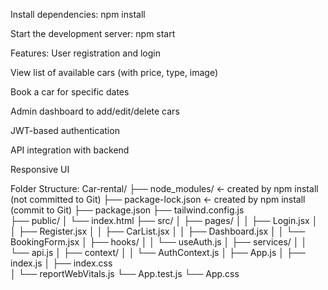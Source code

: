 Install dependencies:
npm install

Start the development server:
npm start

Features:
User registration and login

View list of available cars (with price, type, image)

Book a car for specific dates

Admin dashboard to add/edit/delete cars

JWT-based authentication

API integration with backend

Responsive UI

Folder Structure:
Car-rental/
├── node_modules/           ← created by npm install (not committed to Git)
├── package-lock.json       ← created by npm install (commit to Git)
├── package.json
├── tailwind.config.js     
├── public/
│   └── index.html
├── src/
│   ├── pages/
│   │   ├── Login.jsx
│   │   ├── Register.jsx
│   │   ├── CarList.jsx
│   │   ├── Dashboard.jsx
│   │   └── BookingForm.jsx
│   ├── hooks/
│   │   └── useAuth.js
│   ├── services/
│   │   └── api.js
│   ├── context/
│   │   └── AuthContext.js
│   ├── App.js
│   ├── index.js
│   ├── index.css         
│   └── reportWebVitals.js
    └── App.test.js
    └── App.css


